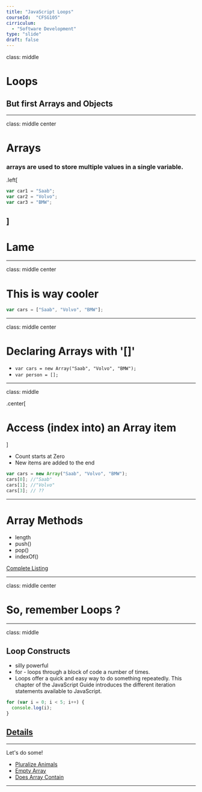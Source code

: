 ```yaml
---
title: "JavaScript Loops" 
courseId:  "CFSG105"
cirriculum: 
  - "Software Development"
type: "slide"
draft: false
---
```


class: middle

# Loops

## But first Arrays and Objects

---

class: middle center

# Arrays

### arrays are used to store multiple values in a single variable.

.left[

```js
var car1 = "Saab";
var car2 = "Volvo";
var car3 = "BMW";
```

## ]

# Lame

---

class: middle center

# This is way cooler

```js
var cars = ["Saab", "Volvo", "BMW"];
```

---

class: middle center

# Declaring Arrays with '[]'

* `var cars = new Array("Saab", "Volvo", "BMW");`
* `var person = [];`

---

class: middle

.center[

# Access (index into) an Array item

]

* Count starts at Zero
* New items are added to the end

```js
var cars = new Array("Saab", "Volvo", "BMW");
cars[0]; //"Saab"
cars[1]; //"Volvo"
cars[3]; // ??
```

---

# Array Methods

* length
* push()
* pop()
* indexOf()

[Complete Listing](https://developer.mozilla.org/en-US/docs/Web/JavaScript/Reference/Global_Objects/Array)

---

class: middle center

# So, remember Loops ?

---

class: middle

## Loop Constructs

* silly powerful
* for - loops through a block of code a number of times.
* Loops offer a quick and easy way to do something repeatedly. This chapter of the JavaScript Guide introduces the different iteration statements available to JavaScript.

```javascript
for (var i = 0; i < 5; i++) {
  console.log(i);
}
```

## [Details](https://developer.mozilla.org/en-US/docs/Web/JavaScript/Guide/Loops_and_iteration)

---

Let's do some!

* [Pluralize Animals](http://jsbin.com/boyegeq/2/edit?js,console)
* [Empty Array](http://jsbin.com/fagefac/9/edit?js,console)
* [Does Array Contain](http://jsbin.com/ligivo/1/edit?js,console)

---
